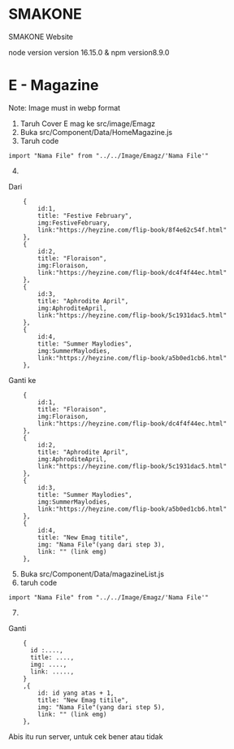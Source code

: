 # SMAKONE
SMAKONE Website


 node version version 16.15.0 & npm version8.9.0


# E - Magazine
Note: Image must in webp format

1. Taruh Cover E mag ke src/image/Emagz
2. Buka src/Component/Data/HomeMagazine.js
3. Taruh code 
```
import "Nama File" from "../../Image/Emagz/'Nama File'"
```

4.
Dari 
```
    {
        id:1,
        title: "Festive February",
        img:FestiveFebruary,
        link:"https://heyzine.com/flip-book/8f4e62c54f.html"
    },
    {
        id:2,
        title: "Floraison",
        img:Floraison,
        link:"https://heyzine.com/flip-book/dc4f4f44ec.html"
    },
    {
        id:3,
        title: "Aphrodite April",
        img:AphroditeApril,
        link:"https://heyzine.com/flip-book/5c1931dac5.html"
    },
    {
        id:4,
        title: "Summer Maylodies",
        img:SummerMaylodies,
        link:"https://heyzine.com/flip-book/a5b0ed1cb6.html"
    },

``` 
Ganti ke 

```
    {
        id:1,
        title: "Floraison",
        img:Floraison,
        link:"https://heyzine.com/flip-book/dc4f4f44ec.html"
    },
    {
        id:2,
        title: "Aphrodite April",
        img:AphroditeApril,
        link:"https://heyzine.com/flip-book/5c1931dac5.html"
    },
    {
        id:3,
        title: "Summer Maylodies",
        img:SummerMaylodies,
        link:"https://heyzine.com/flip-book/a5b0ed1cb6.html"
    },
    {
        id:4,
        title: "New Emag titile",
        img: "Nama File"(yang dari step 3),
        link: "" (link emg)
    },
```

5. Buka src/Component/Data/magazineList.js
6. taruh code
```
import "Nama File" from "../../Image/Emagz/'Nama File'"
```
7.
Ganti
```
    {
      id :....,
      title: ....,
      img: ....,
      link: .....,
    }
    ,{
        id: id yang atas + 1,
        title: "New Emag titile",
        img: "Nama File"(yang dari step 5),
        link: "" (link emg)
    },
```

Abis itu run server, untuk cek bener atau tidak